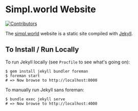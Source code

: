 # Simpl.world Website

[![Contributors](https://img.shields.io/github/contributors/simplworld/simpl.world.website.svg)](https://github.com/simplworld/simpl.world.website/graphs/contributors)

The [simpl.world](https://simpl.world/) website is a static site compiled with [Jekyll](https://jekyllrb.com/docs/home/).

## To Install / Run Locally

To run Jekyll locally (see `Procfile` to see what's going on):

```shell
$ gem install jekyll bundler foreman
$ foreman start
# => Now browse to http://localhost:8000
```

To manually run Jekyll sans foreman:

```shell
$ bundle exec jekyll serve
# => Now browse to http://localhost:4000
```
